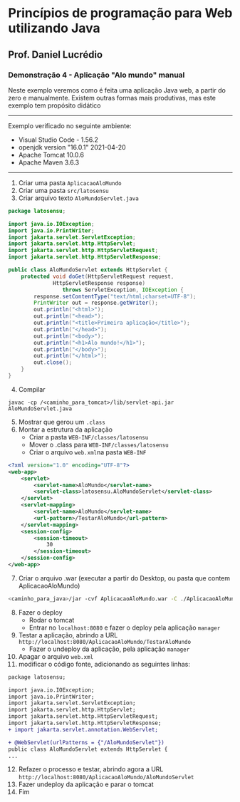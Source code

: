 # Princípios de programação para Web utilizando Java
## Prof. Daniel Lucrédio

### Demonstração 4 - Aplicação "Alo mundo" manual

Neste exemplo veremos como é feita uma aplicação Java web, a partir do zero e manualmente. Existem outras formas mais produtivas, mas este exemplo tem propósito didático

<hr>
Exemplo verificado no seguinte ambiente:

- Visual Studio Code - 1.56.2
- openjdk version "16.0.1" 2021-04-20
- Apache Tomcat 10.0.6
- Apache Maven 3.6.3
<hr>

1. Criar uma pasta ```AplicacaoAloMundo```
2. Criar uma pasta ```src/latosensu```
3. Criar arquivo texto ```AloMundoServlet.java```

```java
package latosensu;

import java.io.IOException;
import java.io.PrintWriter;
import jakarta.servlet.ServletException;
import jakarta.servlet.http.HttpServlet;
import jakarta.servlet.http.HttpServletRequest;
import jakarta.servlet.http.HttpServletResponse;

public class AloMundoServlet extends HttpServlet {
    protected void doGet(HttpServletRequest request,
              HttpServletResponse response)
                 throws ServletException, IOException {
        response.setContentType("text/html;charset=UTF-8");
        PrintWriter out = response.getWriter();
        out.println("<html>");
        out.println("<head>");
        out.println("<title>Primeira aplicação</title>");
        out.println("</head>");
        out.println("<body>");
        out.println("<h1>Alo mundo!</h1>");
        out.println("</body>");
        out.println("</html>");
        out.close();
    }
}
```

4. Compilar

```javac -cp /<caminho_para_tomcat>/lib/servlet-api.jar AloMundoServlet.java```

5. Mostrar que gerou um ```.class```
6. Montar a estrutura da aplicação
   - Criar a pasta ```WEB-INF/classes/latosensu```
   - Mover o .class para ```WEB-INF/classes/latosensu```
   - Criar o arquivo ```web.xml```na pasta ```WEB-INF```

```xml
<?xml version="1.0" encoding="UTF-8"?>
<web-app>
    <servlet>
        <servlet-name>AloMundo</servlet-name>
        <servlet-class>latosensu.AloMundoServlet</servlet-class>
    </servlet>
    <servlet-mapping>
        <servlet-name>AloMundo</servlet-name>
        <url-pattern>/TestarAloMundo</url-pattern>
    </servlet-mapping>
    <session-config>
        <session-timeout>
            30
        </session-timeout>
    </session-config>
</web-app>
```

7. Criar o arquivo .war (executar a partir do Desktop, ou pasta que contem AplicacaoAloMundo)

```sh
<caminho_para_java>/jar -cvf AplicacaoAloMundo.war -C ./AplicacaoAloMundo .
```

8. Fazer o deploy
   - Rodar o tomcat
   - Entrar no ```localhost:8080```  e fazer o deploy pela aplicação ```manager```
9. Testar a aplicação, abrindo a URL ```http://localhost:8080/AplicacaoAloMundo/TestarAloMundo```
   - Fazer o undeploy da aplicação, pela aplicação ```manager```
10. Apagar o arquivo ```web.xml```
11. modificar o código fonte, adicionando as seguintes linhas:

```diff
package latosensu;

import java.io.IOException;
import java.io.PrintWriter;
import jakarta.servlet.ServletException;
import jakarta.servlet.http.HttpServlet;
import jakarta.servlet.http.HttpServletRequest;
import jakarta.servlet.http.HttpServletResponse;
+ import jakarta.servlet.annotation.WebServlet;

+ @WebServlet(urlPatterns = {"/AloMundoServlet"})
public class AloMundoServlet extends HttpServlet {
...
```

12. Refazer o processo e testar, abrindo agora a URL ```http://localhost:8080/AplicacaoAloMundo/AloMundoServlet```
13. Fazer undeploy da aplicação e parar o tomcat
14. Fim
